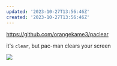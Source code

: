 ```yaml
---
updated: '2023-10-27T13:56:46Z'
created: '2023-10-27T13:56:46Z'
---
```

https://github.com/orangekame3/paclear

it's `clear`, but pac-man clears your screen

![](https://github.com/orangekame3/paclear/raw/main/img/demo-color.gif)
